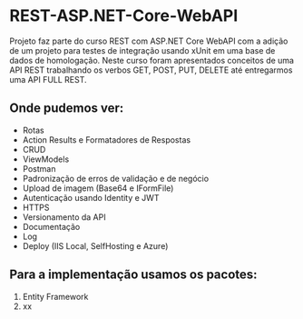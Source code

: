 # REST-ASP.NET-Core-WebAPI
Projeto faz parte do curso REST com ASP.NET Core WebAPI com a adição de um projeto para testes de integração usando xUnit em uma base de dados de homologação.
Neste curso foram apresentados conceitos de uma API REST trabalhando os verbos GET, POST, PUT, DELETE até entregarmos uma API FULL REST.

## Onde pudemos ver:
* Rotas
* Action Results e Formatadores de Respostas
* CRUD 
* ViewModels
* Postman
* Padronização de erros de validação e de negócio
* Upload de imagem (Base64 e IFormFile)
* Autenticação usando Identity e JWT
* HTTPS
* Versionamento da API
* Documentação
* Log 
* Deploy (IIS Local, SelfHosting e Azure)


## Para a implementação usamos os pacotes:

1. Entity Framework
1. xx


